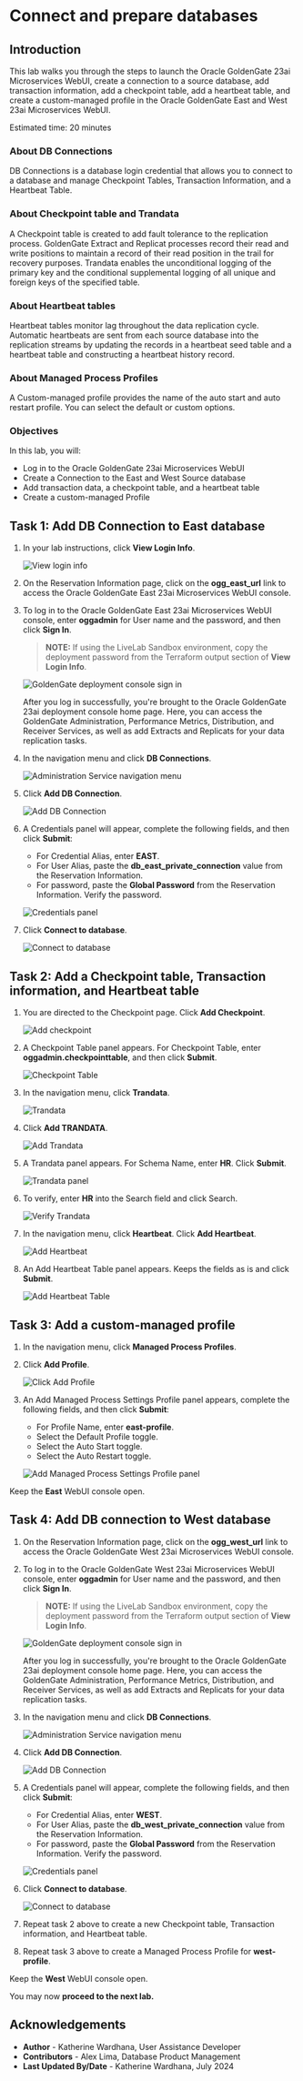 # Connect and prepare databases
## Introduction

This lab walks you through the steps to launch the Oracle GoldenGate 23ai Microservices WebUI, create a connection to a source database, add transaction information, add a checkpoint table, add a heartbeat table, and create a custom-managed profile in the Oracle GoldenGate East and West 23ai Microservices WebUI.

Estimated time: 20 minutes

### About DB Connections

DB Connections is a database login credential that allows you to connect to a database and manage Checkpoint Tables, Transaction Information, and a Heartbeat Table.

### About Checkpoint table and Trandata

A Checkpoint table is created to add fault tolerance to the replication process. GoldenGate Extract and Replicat processes record their read and write positions to maintain a record of their read position in the trail for recovery purposes. Trandata enables the unconditional logging of the primary key and the conditional supplemental logging of all unique and foreign keys of the specified table.

### About Heartbeat tables

Heartbeat tables monitor lag throughout the data replication cycle. Automatic heartbeats are sent from each source database into the replication streams by updating the records in a heartbeat seed table and a heartbeat table and constructing a heartbeat history record.

### About Managed Process Profiles

A Custom-managed profile provides the name of the auto start and auto restart profile. You can select the default or custom options.

### Objectives

In this lab, you will:
* Log in to the Oracle GoldenGate 23ai Microservices WebUI
* Create a Connection to the East and West Source database
* Add transaction data, a checkpoint table, and a heartbeat table
* Create a custom-managed Profile

## Task 1: Add DB Connection to East database

1. In your lab instructions, click **View Login Info**.

    ![View login info ](./images/01-01-view-login-info.png " ")

2. On the Reservation Information page, click on the **ogg\_east\_url** link to access the Oracle GoldenGate East 23ai Microservices WebUI console.

3.  To log in to the Oracle GoldenGate East 23ai Microservices WebUI console, enter **oggadmin** for User name and the password, and then click **Sign In**. 

    > **NOTE:** If using the LiveLab Sandbox environment, copy the deployment password from the Terraform output section of **View Login Info**.

    ![GoldenGate deployment console sign in](./images/01-03-console-login.png " ")

    After you log in successfully, you're brought to the Oracle GoldenGate 23ai deployment console home page. Here, you can access the GoldenGate Administration, Performance Metrics, Distribution, and Receiver Services, as well as add Extracts and Replicats for your data replication tasks.

4. In the navigation menu and click **DB Connections**.

    ![Administration Service navigation menu](./images/01-04-add-db-connec.png " ")

5. Click **Add DB Connection**.

    ![Add DB Connection](./images/01-05-add-db-connec.png " ")

6. A Credentials panel will appear, complete the following fields, and then click **Submit**:
    * For Credential Alias, enter **EAST**.
    * For User Alias, paste the **db\_east\_private\_connection** value from the Reservation Information. 
    * For password, paste the **Global Password** from the Reservation Information. Verify the password. 

    ![Credentials panel](./images/01-06-credentials.png " ")

7. Click **Connect to database**.

    ![Connect to database](./images/01-07-connect-to-db.png " ")

## Task 2: Add a Checkpoint table, Transaction information, and Heartbeat table

1. You are directed to the Checkpoint page. Click **Add Checkpoint**.

    ![Add checkpoint](./images/02-01-add-checkpoint.png " ")

2. A Checkpoint Table panel appears. For Checkpoint Table, enter **oggadmin.checkpointtable**, and then click **Submit**.

    ![Checkpoint Table](./images/02-02-checkpoint-table.png " ")

3. In the navigation menu, click **Trandata**.

    ![Trandata](./images/02-03-trandata.png " ")

4. Click **Add TRANDATA**.

    ![Add Trandata](./images/02-04-add-trandata.png " ")

5. A Trandata panel appears. For Schema Name, enter **HR**. Click **Submit**.

    ![Trandata panel](./images/02-05-trandata.png " ")

6. To verify, enter **HR** into the Search field and click Search.

    ![Verify Trandata](./images/02-06-verify-trandata.png " ")

7. In the navigation menu, click **Heartbeat**. Click **Add Heartbeat**.

    ![Add Heartbeat](./images/02-07-add-heartbeat.png " ")

8. An Add Heartbeat Table panel appears. Keeps the fields as is and click **Submit**.

    ![Add Heartbeat Table](./images/02-08-add-heartbeat-table.png " ")

## Task 3: Add a custom-managed profile

1. In the navigation menu, click **Managed Process Profiles**.

2. Click **Add Profile**.

    ![Click Add Profile](./images/03-02-add-profile.png " ")

3. An Add Managed Process Settings Profile panel appears, complete the following fields, and then click **Submit**: 
    * For Profile Name, enter **east-profile**.
    * Select the Default Profile toggle.
    * Select the Auto Start toggle.
    * Select the Auto Restart toggle.

    ![Add Managed Process Settings Profile panel](./images/03-03-add-profile-panel.png " ")

Keep the **East** WebUI console open.

## Task 4: Add DB connection to West database

1. On the Reservation Information page, click on the **ogg\_west\_url** link to access the Oracle GoldenGate West 23ai Microservices WebUI console.

2. To log in to the Oracle GoldenGate West 23ai Microservices WebUI console, enter **oggadmin** for User name and the password, and then click **Sign In**. 

    > **NOTE:** If using the LiveLab Sandbox environment, copy the deployment password from the Terraform output section of **View Login Info**.

    ![GoldenGate deployment console sign in](./images/01-03-console-login.png " ")

    After you log in successfully, you're brought to the Oracle GoldenGate 23ai deployment console home page. Here, you can access the GoldenGate Administration, Performance Metrics, Distribution, and Receiver Services, as well as add Extracts and Replicats for your data replication tasks.

3. In the navigation menu and click **DB Connections**.

    ![Administration Service navigation menu](./images/04-03-nav-config.png " ")

4. Click **Add DB Connection**.

    ![Add DB Connection](./images/04-04-add-db-connec.png " ")

5. A Credentials panel will appear, complete the following fields, and then click **Submit**:
    * For Credential Alias, enter **WEST**.
    * For User Alias, paste the **db\_west\_private\_connection** value from the Reservation Information. 
    * For password, paste the **Global Password** from the Reservation Information. Verify the password. 

    ![Credentials panel](./images/04-05-credentials.png " ")

6. Click **Connect to database**.

    ![Connect to database](./images/04-06-connect-to-db.png " ")

7. Repeat task 2 above to create a new Checkpoint table, Transaction information, and Heartbeat table. 

8. Repeat task 3 above to create a Managed Process Profile for **west-profile**.

Keep the **West** WebUI console open.

You may now **proceed to the next lab.**

## Acknowledgements
* **Author** - Katherine Wardhana, User Assistance Developer
* **Contributors** -  Alex Lima, Database Product Management
* **Last Updated By/Date** - Katherine Wardhana, July 2024